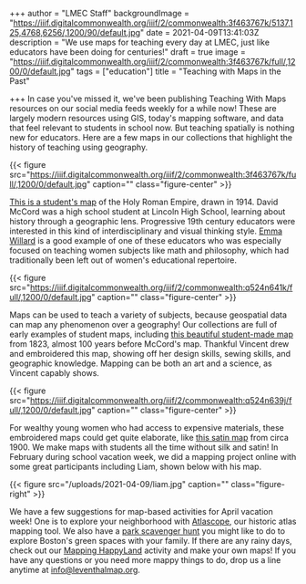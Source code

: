 +++
author = "LMEC Staff"
backgroundImage = "https://iiif.digitalcommonwealth.org/iiif/2/commonwealth:3f463767k/5137,125,4768,6256/,1200/90/default.jpg"
date = 2021-04-09T13:41:03Z
description = "We use maps for teaching every day at LMEC, just like educators have been doing for centuries!"
draft = true
image = "https://iiif.digitalcommonwealth.org/iiif/2/commonwealth:3f463767k/full/,1200/0/default.jpg"
tags = ["education"]
title = "Teaching with Maps in the Past"

+++
In case you've missed it, we've been publishing Teaching With Maps resources on our social media feeds weekly for a while now! These are largely modern resources using GIS, today's mapping software, and data that feel relevant to students in school now. But teaching spatially is nothing new for educators. Here are a few maps in our collections that highlight the history of teaching using geography.

{{< figure src="https://iiif.digitalcommonwealth.org/iiif/2/commonwealth:3f463767k/full/,1200/0/default.jpg" caption="" class="figure-center" >}}

[This is a student's map](https://collections.leventhalmap.org/search/commonwealth:3f4637669) of the Holy Roman Empire, drawn in 1914. David McCord was a high school student at Lincoln High School, learning about history through a geographic lens. Progressive 19th century educators were interested in this kind of interdisciplinary and visual thinking style. [Emma Willard](https://en.wikipedia.org/wiki/Emma_Willard) is a good example of one of these educators who was especially focused on teaching women subjects like math and philosophy, which had traditionally been left out of women's educational repertoire.

{{< figure src="https://iiif.digitalcommonwealth.org/iiif/2/commonwealth:q524n641k/full/,1200/0/default.jpg" caption="" class="figure-center" >}}

Maps can be used to teach a variety of subjects, because geospatial data can map any phenomenon over a geography! Our collections are full of early examples of student maps, including [this beautiful student-made map](https://collections.leventhalmap.org/search/commonwealth:q524n6409) from 1823, almost 100 years before McCord's map. Thankful Vincent drew and embroidered this map, showing off her design skills, sewing skills, and geographic knowledge. Mapping can be both an art and a science, as Vincent capably shows.

{{< figure src="https://iiif.digitalcommonwealth.org/iiif/2/commonwealth:q524n639j/full/,1200/0/default.jpg" caption="" class="figure-center" >}}

For wealthy young women who had access to expensive materials, these embroidered maps could get quite elaborate, like [this satin map](https://collections.leventhalmap.org/search/commonwealth:q524n6388) from circa 1900. We make maps with students all the time without silk and satin! In February during school vacation week, we did a mapping project online with some great participants including Liam, shown below with his map.

{{< figure src="/uploads/2021-04-09/liam.jpg" caption="" class="figure-right" >}}

We have a few suggestions for map-based activities for April vacation week!  One is to explore your neighborhood with [Atlascope](https://atlascope.leventhalmap.org/), our historic atlas mapping tool. We also have a [park scavenger hunt](https://collections.leventhalmap.org/educators/curriculum-materials/129) you might like to do to explore Boston's green spaces with your family. If there are any rainy days, check out our [Mapping HappyLand](https://collections.leventhalmap.org/map-sets/507) activity and make your own maps! If you have any questions or you need more mappy things to do, drop us a line anytime at [info@leventhalmap.org](mailto:info@leventhalmap.org). 
